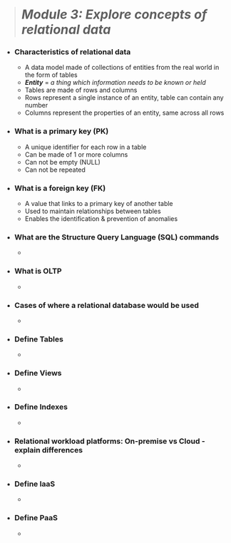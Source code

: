 > # **_Module 3: Explore concepts of relational data_** 

- ### Characteristics of relational data
	- A data model made of collections of entities from the real world in the form of tables
	- **_Entity_** = _a thing which information needs to be known or held_
	- Tables are made of rows and columns
	- Rows represent a single instance of an entity, table can contain any number
	- Columns represent the properties of an entity, same across all rows
- ### What is a primary key (PK)
	- A unique identifier for each row in a table
	- Can be made of 1 or more columns
	- Can not be empty (NULL) 
	- Can not be repeated
- ### What is a foreign key (FK)
	- A value that links to a primary key of another table
	- Used to maintain relationships between tables
	- Enables the identification & prevention of anomalies
			
- ### What are the Structure Query Language (SQL) commands 
    - 
- ### What is OLTP
    -
- ### Cases of where a relational database would be used
    -
- ### Define Tables
    -
- ### Define Views
    -
- ### Define Indexes
    -
- ### Relational workload platforms: On-premise vs Cloud - explain differences
    -
- ### Define IaaS
    -
- ### Define PaaS
    -